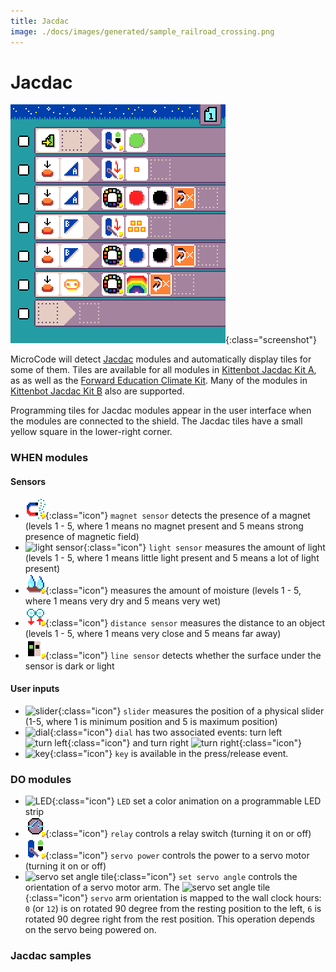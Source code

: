 ```yaml
---
title: Jacdac
image: ./docs/images/generated/sample_railroad_crossing.png
---
```


# Jacdac

![Smiley Button MicroCode program](./images/generated/sample_railroad_crossing.png){:class="screenshot"}

MicroCode will detect [Jacdac](https://aka.ms/jacdac) modules and automatically display tiles for some of them. Tiles are available for all modules in [Kittenbot Jacdac Kit A](https://microsoft.github.io/jacdac-docs/devices/kittenbot/jacdacstarterkitawithjacdaptorformicrobitv2v10/),
as as well as the [Forward Education Climate Kit](https://microsoft.github.io/jacdac-docs/devices/forward-education/climateactionkitv10/). Many of the modules in [Kittenbot Jacdac Kit B](https://microsoft.github.io/jacdac-docs/devices/kittenbot/jacdacdeveloperstoolelectronicmodulekitbv10/) also are supported.

Programming tiles for Jacdac modules appear in the user interface when the modules are connected to the shield. The Jacdac tiles have a small yellow square in the lower-right corner.

### WHEN modules

#### Sensors

-   ![magnet sensor](./images/generated/icon_S10.png){:class="icon"} `magnet sensor` detects the presence of a magnet (levels 1 - 5, where 1 means no magnet present and 5 means strong presence of magnetic field)
-   ![light sensor](./images/generated/icon_S5.png){:class="icon"} `light sensor` measures the amount of light (levels 1 - 5, where 1 means little light present and 5 means a lot of light present)
-   ![moisture sensor](./images/generated/icon_S16.png){:class="icon"}
    measures the amount of moisture (levels 1 - 5, where 1 means very dry and 5 means very wet)
-   ![distance sensor](./images/generated/icon_S17.png){:class="icon"} `distance sensor` measures the distance to an object (levels 1 - 5, where 1 means very close and 5 means far away)
-   ![line sensor](./images/generated/icon_S18.png){:class="icon"} `line sensor` detects
    whether the surface under the sensor is dark or light

#### User inputs

-   ![slider](./images/generated/icon_S11.png){:class="icon"} `slider` measures the position of a physical slider (1-5, where 1 is minimum position and 5 is maximum position)
-   ![dial](./images/generated/icon_S12.png){:class="icon"} `dial` has two associated events: turn left ![turn left](./images/generated/icon_F21L.png){:class="icon"} and turn right ![turn right](./images/generated/icon_F21R.png){:class="icon"}
-   ![key](./images/generated/icon_F5.png){:class="icon"} `key` is available in the press/release event.

### DO modules

-   ![LED](./images/generated/icon_A8.png){:class="icon"} `LED` set a color animation on a programmable LED strip
-   ![relay tile](./images/generated/icon_A22.png){:class="icon"} `relay` controls a relay switch (turning it on or off)
-   ![servo power tile](./images/generated/icon_A23.png){:class="icon"} `servo power` controls the power to a servo motor (turning it on or off)
-   ![servo set angle tile](./images/generated/icon_A21_.png){:class="icon"} `set servo angle` controls the orientation of a servo motor arm. The ![servo set angle tile](./images/generated/icon_A21_.png){:class="icon"} `servo` arm orientation is mapped to the wall clock hours: `0` (or `12`) is on rotated 90 degree from the resting position to the left, `6` is rotated 90 degree right from the rest position. This operation depends on the servo being powered on.

### Jacdac samples
